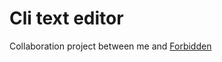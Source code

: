 # Cli text editor

Collaboration project between me and [Forbidden](https://github.com/Forbidden-A)
